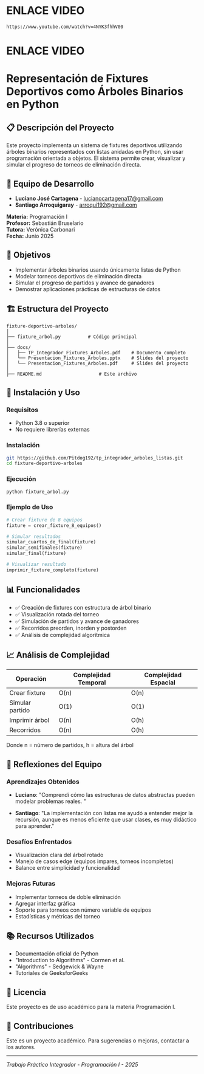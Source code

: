 # ENLACE VIDEO #

    https://www.youtube.com/watch?v=4NYK3fhhV00

# ENLACE VIDEO #


# Representación de Fixtures Deportivos como Árboles Binarios en Python

## 📋 Descripción del Proyecto

Este proyecto implementa un sistema de fixtures deportivos utilizando árboles binarios representados con listas anidadas en Python, sin usar programación orientada a objetos. El sistema permite crear, visualizar y simular el progreso de torneos de eliminación directa.

## 👥 Equipo de Desarrollo

- **Luciano José Cartagena** - lucianocartagena17@gmail.com
- **Santiago Arroquigaray** - arroqui192@gmail.com

**Materia:** Programación I  
**Profesor:** Sebastián Bruselario  
**Tutora:** Verónica Carbonari  
**Fecha:** Junio 2025

## 🎯 Objetivos

- Implementar árboles binarios usando únicamente listas de Python
- Modelar torneos deportivos de eliminación directa
- Simular el progreso de partidos y avance de ganadores
- Demostrar aplicaciones prácticas de estructuras de datos

## 🏗️ Estructura del Proyecto

```
fixture-deportivo-arboles/
│
├── fixture_arbol.py          # Código principal
│
├── docs/
│   ├── TP_Integrador_Fixtures_Arboles.pdf    # Documento completo
│   └── Presentacion_Fixtures_Arboles.pptx    # Slides del proyecto
│   └── Presentacion_Fixtures_Arboles.pdf     # Slides del proyecto
│
├── README.md                     # Este archivo
```

## 🚀 Instalación y Uso

### Requisitos
- Python 3.8 o superior
- No requiere librerías externas

### Instalación
```bash
git https://github.com/Pitdog192/tp_integrador_arboles_listas.git
cd fixture-deportivo-arboles
```

### Ejecución
```bash
python fixture_arbol.py
```

### Ejemplo de Uso
```python
# Crear fixture de 8 equipos
fixture = crear_fixture_8_equipos()

# Simular resultados
simular_cuartos_de_final(fixture)
simular_semifinales(fixture)
simular_final(fixture)

# Visualizar resultado
imprimir_fixture_completo(fixture)
```

## 📊 Funcionalidades

- ✅ Creación de fixtures con estructura de árbol binario
- ✅ Visualización rotada del torneo
- ✅ Simulación de partidos y avance de ganadores
- ✅ Recorridos preorden, inorden y postorden
- ✅ Análisis de complejidad algorítmica

## 📈 Análisis de Complejidad

| Operación | Complejidad Temporal | Complejidad Espacial |
|-----------|---------------------|---------------------|
| Crear fixture | O(n) | O(n) |
| Simular partido | O(1) | O(1) |
| Imprimir árbol | O(n) | O(h) |
| Recorridos | O(n) | O(h) |

Donde n = número de partidos, h = altura del árbol

## 🤔 Reflexiones del Equipo

### Aprendizajes Obtenidos
- **Luciano**: "Comprendí cómo las estructuras de datos abstractas pueden modelar problemas reales. "

- **Santiago**: "La implementación con listas me ayudó a entender mejor la recursión, aunque es menos eficiente que usar clases, es muy didáctico para aprender."

### Desafíos Enfrentados
- Visualización clara del árbol rotado
- Manejo de casos edge (equipos impares, torneos incompletos)
- Balance entre simplicidad y funcionalidad

### Mejoras Futuras
- Implementar torneos de doble eliminación
- Agregar interfaz gráfica
- Soporte para torneos con número variable de equipos
- Estadísticas y métricas del torneo

## 📚 Recursos Utilizados

- Documentación oficial de Python
- "Introduction to Algorithms" - Cormen et al.
- "Algorithms" - Sedgewick & Wayne
- Tutoriales de GeeksforGeeks

## 📄 Licencia

Este proyecto es de uso académico para la materia Programación I.

## 🤝 Contribuciones

Este es un proyecto académico. Para sugerencias o mejoras, contactar a los autores.

---
*Trabajo Práctico Integrador - Programación I - 2025*
